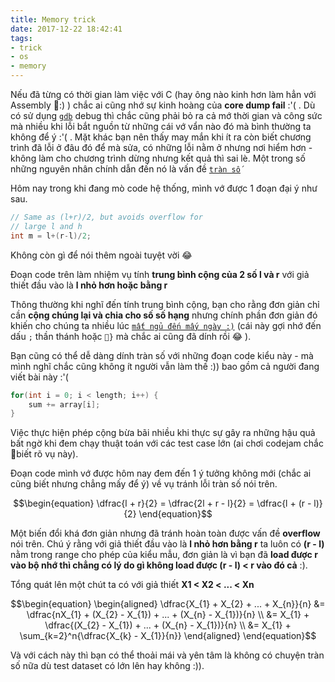 ```yaml
---
title: Memory trick
date: 2017-12-22 18:42:41
tags: 
- trick
- os
- memory
---
```


Nếu đã từng có thời gian làm việc với C (hay ông nào kinh hơn làm hẳn với Assembly :) ) chắc ai cũng nhớ sự kinh hoàng của **core dump fail** :'( . Dù có sử dụng [`gdb`](https://en.wikipedia.org/wiki/GNU_Debugger) debug thì chắc cũng phải bỏ ra cả mớ thời gian và công sức mà nhiều khi lỗi bắt nguồn từ những cái vớ vẩn nào đó mà bình thường ta không để ý :'( . Mặt khác bạn nên thấy may mắn khi ít ra còn biết chương trình đã lỗi ở đâu đó để mà sửa, có những lỗi nằm ở nhưng nơi hiểm hơn - không làm cho chương trình dừng nhưng kết quả thì sai lè. Một trong số những nguyên nhân chính dẫn đến nó là vấn đề [`tràn số`](https://en.wikipedia.org/wiki/Overflow)

<!-- more -->

Hôm nay trong khi đang mò code hệ thống, mình vớ được 1 đoạn đại ý như sau.

```C
// Same as (l+r)/2, but avoids overflow for
// large l and h
int m = l+(r-l)/2;
```

Không còn gì để nói thêm ngoài tuyệt vời :joy:

Đoạn code trên làm nhiệm vụ tính **trung bình cộng của 2 số l và r** với giả thiết đầu vào là **l nhỏ hơn hoặc bằng r**

Thông thường khi nghĩ đến tính trung bình cộng, bạn cho rằng đơn giản chỉ cần **cộng chúng lại và chia cho số số hạng** nhưng chính phần đơn giản đó khiến cho chúng ta nhiều lúc [`mất ngủ đến mấy ngày :)`](https://i.ytimg.com/vi/Uvw0xNSj0H0/maxresdefault.jpg) (cái này gợi nhớ đến dấu `;` thần thánh hoặc `}` mà chắc ai cũng đã dính rồi :joy: ).

Bạn cũng có thể dễ dàng dính tràn số với những đoạn code kiểu này - mà mình nghĩ chắc cũng không ít người vẫn làm thế :)) bao gồm cả người đang viết bài này :'(

```C
for(int i = 0; i < length; i++) {
    sum += array[i];
}
```

Việc thực hiện phép cộng bừa bãi nhiều khi thực sự gây ra những hậu quả bất ngờ khi đem chạy thuật toán với các test case lớn (ai chơi codejam chắc biết rõ vụ này).

Đoạn code mình vớ được hôm nay đem đến 1 ý tưởng không mới (chắc ai cũng biết nhưng chẳng mấy để ý) về vụ tránh lỗi tràn số nói trên. 

$$\begin{equation}
\dfrac{l + r}{2}
= \dfrac{2l + r - l}{2}
= \dfrac{l + (r - l)}{2}
\end{equation}$$

Một biến đổi khá đơn giản nhưng đã tránh hoàn toàn được vấn đề **overflow** nói trên. Chú ý rằng với giả thiết đầu vào là **l nhỏ hơn bằng r** ta luôn có **(r - l)** nằm trong range cho phép của kiểu mẫu, đơn giản là vì bạn đã **load được r vào bộ nhớ thì chẳng có lý do gì không load được (r - l) < r vào đó cả** :).

Tổng quát lên một chút ta có với giả thiết **X1 < X2 < ... < Xn**

$$\begin{equation}
\begin{aligned}
\dfrac{X_{1} + X_{2} + ... + X_{n}}{n} 
&= \dfrac{nX_{1} + (X_{2} - X_{1}) + ... + (X_{n} - X_{1})}{n} \\
&= X_{1} + \dfrac{(X_{2} - X_{1}) + ... + (X_{n} - X_{1})}{n} \\
&= X_{1} + \sum_{k=2}^n{\dfrac{X_{k} - X_{1}}{n}}
\end{aligned}
\end{equation}$$

Và với cách này thì bạn có thể thoải mái và yên tâm là không có chuyện tràn số nữa dù test dataset có lớn lên hay không :)).
